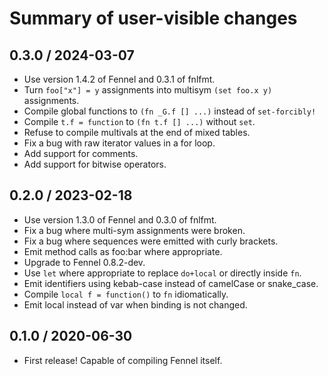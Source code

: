 # Summary of user-visible changes

## 0.3.0 / 2024-03-07

* Use version 1.4.2 of Fennel and 0.3.1 of fnlfmt.
* Turn `foo["x"] = y` assignments into multisym `(set foo.x y)` assignments.
* Compile global functions to `(fn _G.f [] ...)` instead of `set-forcibly!`
* Compile `t.f = function` to `(fn t.f [] ...)` without `set`.
* Refuse to compile multivals at the end of mixed tables.
* Fix a bug with raw iterator values in a for loop.
* Add support for comments.
* Add support for bitwise operators.

## 0.2.0 / 2023-02-18

* Use version 1.3.0 of Fennel and 0.3.0 of fnlfmt.
* Fix a bug where multi-sym assignments were broken.
* Fix a bug where sequences were emitted with curly brackets.
* Emit method calls as foo:bar where appropriate.
* Upgrade to Fennel 0.8.2-dev.
* Use `let` where appropriate to replace `do+local` or directly inside `fn`.
* Emit identifiers using kebab-case instead of camelCase or snake_case.
* Compile `local f = function()` to `fn` idiomatically.
* Emit local instead of var when binding is not changed.

## 0.1.0 / 2020-06-30

* First release! Capable of compiling Fennel itself.
